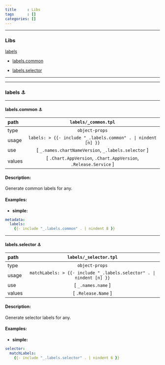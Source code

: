 ```yaml
---
title     : Libs
tags      : []
categories: []
---
```

---
### Libs  

[labels](#labels)  
- [labels.common](#labels-common)  

- [labels.selector](#labels-selector)  


___
___
### labels <a name="labels">⚓</a>

___
#### labels.common <a name="labels-common">⚓</a>

| path   |                       `labels/_common.tpl`                       |
| :----- | :--------------------------------------------------------------: |
| type   |                          `object-props`                          |
| usage  |   `labels: > {{- include "_.labels.common" . \| nindent [n] }}`  |
| use    |        [ `_.names.chartNameVersion`, `_.labels.selector` ]       |
| values | [ `.Chart.AppVersion`, `.Chart.AppVersion`, `.Release.Service` ] |

#### Description:  
Generate common labels for any.  


#### Examples:  

- **simple:**

```yaml
metadata:
  labels:
    {{- include "_.labels.common" . | nindent 8 }}
```
  

___
#### labels.selector <a name="labels-selector">⚓</a>

| path   |                        `labels/_selector.tpl`                        |
| :----- | :------------------------------------------------------------------: |
| type   |                            `object-props`                            |
| usage  | `matchLabels: > {{- include "_.labels.selector" . \| nindent [n] }}` |
| use    |                          [ `_.names.name` ]                          |
| values |                          [ `.Release.Name` ]                         |

#### Description:  
Generate selector labels for any.  


#### Examples:  

- **simple:**

```yaml
selector:
  matchLabels:
    {{- include "_.labels.selector" . | nindent 6 }}
```
  
